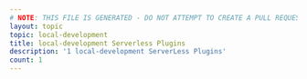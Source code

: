 ```yaml
---
# NOTE: THIS FILE IS GENERATED - DO NOT ATTEMPT TO CREATE A PULL REQUEST TO UPDATE THE DATA. 
layout: topic
topic: local-development
title: local-development Serverless Plugins
description: '1 local-development ServerLess Plugins'
count: 1
---
```

